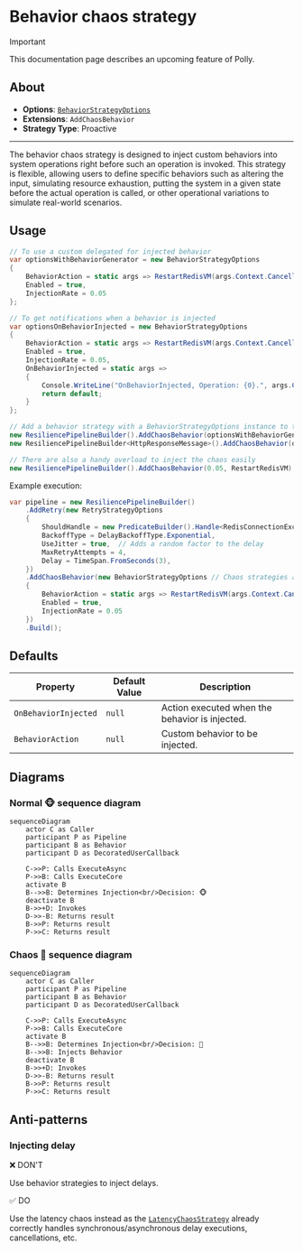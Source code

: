 # Behavior chaos strategy

> [!IMPORTANT]
> This documentation page describes an upcoming feature of Polly.

## About

- **Options**: [`BehaviorStrategyOptions`](xref:Polly.Simmy.Behavior.BehaviorStrategyOptions)
- **Extensions**: `AddChaosBehavior`
- **Strategy Type**: Proactive

---

The behavior chaos strategy is designed to inject custom behaviors into system operations right before such an operation is invoked. This strategy is flexible, allowing users to define specific behaviors such as altering the input, simulating resource exhaustion, putting the system in a given state before the actual operation is called, or other operational variations to simulate real-world scenarios.

## Usage

<!-- snippet: chaos-behavior-usage -->
```cs
// To use a custom delegated for injected behavior
var optionsWithBehaviorGenerator = new BehaviorStrategyOptions
{
    BehaviorAction = static args => RestartRedisVM(args.Context.CancellationToken),
    Enabled = true,
    InjectionRate = 0.05
};

// To get notifications when a behavior is injected
var optionsOnBehaviorInjected = new BehaviorStrategyOptions
{
    BehaviorAction = static args => RestartRedisVM(args.Context.CancellationToken),
    Enabled = true,
    InjectionRate = 0.05,
    OnBehaviorInjected = static args =>
    {
        Console.WriteLine("OnBehaviorInjected, Operation: {0}.", args.Context.OperationKey);
        return default;
    }
};

// Add a behavior strategy with a BehaviorStrategyOptions instance to the pipeline
new ResiliencePipelineBuilder().AddChaosBehavior(optionsWithBehaviorGenerator);
new ResiliencePipelineBuilder<HttpResponseMessage>().AddChaosBehavior(optionsOnBehaviorInjected);

// There are also a handy overload to inject the chaos easily
new ResiliencePipelineBuilder().AddChaosBehavior(0.05, RestartRedisVM);
```
<!-- endSnippet -->

Example execution:

<!-- snippet: chaos-behavior-execution -->
```cs
var pipeline = new ResiliencePipelineBuilder()
    .AddRetry(new RetryStrategyOptions
    {
        ShouldHandle = new PredicateBuilder().Handle<RedisConnectionException>(),
        BackoffType = DelayBackoffType.Exponential,
        UseJitter = true,  // Adds a random factor to the delay
        MaxRetryAttempts = 4,
        Delay = TimeSpan.FromSeconds(3),
    })
    .AddChaosBehavior(new BehaviorStrategyOptions // Chaos strategies are usually placed as the last ones in the pipeline
    {
        BehaviorAction = static args => RestartRedisVM(args.Context.CancellationToken),
        Enabled = true,
        InjectionRate = 0.05
    })
    .Build();
```
<!-- endSnippet -->

## Defaults

| Property             | Default Value | Description                                    |
|----------------------|---------------|------------------------------------------------|
| `OnBehaviorInjected` | `null`        | Action executed when the behavior is injected. |
| `BehaviorAction`     | `null`        | Custom behavior to be injected.                |

## Diagrams

### Normal 🐵 sequence diagram

```mermaid
sequenceDiagram
    actor C as Caller
    participant P as Pipeline
    participant B as Behavior
    participant D as DecoratedUserCallback

    C->>P: Calls ExecuteAsync
    P->>B: Calls ExecuteCore
    activate B
    B-->>B: Determines Injection<br/>Decision: 🐵
    deactivate B
    B->>+D: Invokes
    D->>-B: Returns result
    B->>P: Returns result
    P->>C: Returns result
```

### Chaos 🙈 sequence diagram

```mermaid
sequenceDiagram
    actor C as Caller
    participant P as Pipeline
    participant B as Behavior
    participant D as DecoratedUserCallback

    C->>P: Calls ExecuteAsync
    P->>B: Calls ExecuteCore
    activate B
    B-->>B: Determines Injection<br/>Decision: 🙈
    B-->>B: Injects Behavior
    deactivate B
    B->>+D: Invokes
    D->>-B: Returns result
    B->>P: Returns result
    P->>C: Returns result
```

## Anti-patterns

### Injecting delay

❌ DON'T

Use behavior strategies to inject delays.

✅ DO

Use the latency chaos instead as the [`LatencyChaosStrategy`](latency.md) already correctly handles synchronous/asynchronous delay executions, cancellations, etc.
